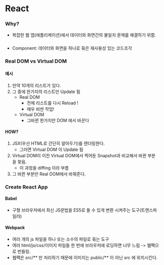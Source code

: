 # React
### Why?
- 복잡한 웹 앱(애플리케이션)에서 데이터와 화면간의 불일치 문제를 해결하기 위함. 

### 
- Component: 데이터와 화면을 하나로 묶은 재사용성 있는 코드조각

### Real DOM vs Virtual DOM
#### 예시
1. 만약 10개의 리스트가 있다.
2. 그 중에 한가지의 리스트만 Update 됨
    - Real DOM
        - 전체 리스트를 다시 Reload !
        - 매우 비싼 작업!
    - Virtual DOM
        - 그바뀐 한가지만 DOM 에서 바꾼다

#### HOW?
1. JSX(우선 HTML로 간단히 알아두기)를 렌더링한다.
    - 그러면 Virtual DOM 이 Update 됨
2. Virtual DOM이 이전 Virtual DOM에서 찍어둔 Snapshot과 비교해서 바뀐 부분을 찾음.
    - 이 과정을 diffing 이라 부름
3. 그 바뀐 부분만 Real DOM에서 바꿔준다.

### Create React App
#### Babel
- 구형 브라우저에서 최신 JS문법을 ES5로 돌 수 있게 변환 시켜주는 도구(트랜스파일러)
#### Webpack
- 여러 개의 js 파일을 하나 또는 소수의 파일로 묶는 도구
- 여러 html/js/css/이미지 파일들 한 번에 브라우저에 로딩하면 너무 느림 -> 웹팩으로 번들링.
- 웹팩은 src/** 만 처리하기 때문에 이미지는 public/** 이 아닌 src 에 위치시킨다. 